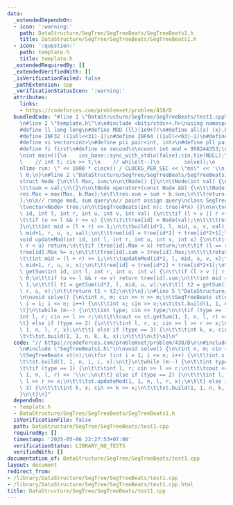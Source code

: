 ```yaml
---
data:
  _extendedDependsOn:
  - icon: ':warning:'
    path: DataStructure/SegTree/SegTreeBeats/SegTreeBeats1.h
    title: DataStructure/SegTree/SegTreeBeats/SegTreeBeats1.h
  - icon: ':question:'
    path: template.h
    title: template.h
  _extendedRequiredBy: []
  _extendedVerifiedWith: []
  _isVerificationFailed: false
  _pathExtension: cpp
  _verificationStatusIcon: ':warning:'
  attributes:
    links:
    - https://codeforces.com/problemset/problem/438/D
  bundledCode: "#line 1 \"DataStructure/SegTree/SegTreeBeats/test1.cpp\"\n// https://codeforces.com/problemset/problem/438/D\n\
    \n#line 2 \"template.h\"\n\n#include <bits/stdc++.h>\nusing namespace std;\n \n\
    #define ll long long\n#define MOD (ll)(1e9+7)\n#define all(x) (x).begin(),(x).end()\n\
    #define INF32 ((1ull<<31)-1)\n#define INF64 ((1ull<<63)-1)\n#define inf (ll)1e18\n\
    #define vi vector<int>\n#define pii pair<int, int>\n#define pll pair<ll, ll>\n\
    #define fi first\n#define se second\n\nconst int mod = 998244353;\n\nvoid solve();\n\
    \nint main(){\n    ios_base::sync_with_stdio(false);cin.tie(NULL);\n    // cin.exceptions(cin.failbit);\n\
    \    // int t; cin >> t;\n    // while(t--)\n        solve();\n    cerr << \"\\\
    nTime run: \" << 1000 * clock() / CLOCKS_PER_SEC << \"ms\" << '\\n';\n    return\
    \ 0;\n}\n#line 2 \"DataStructure/SegTree/SegTreeBeats/SegTreeBeats1.h\"\n\n\n\
    struct Node {\n\tll Max, sum;\n\n\tNode() {}\n\n\tNode(int val) {\n\t\tMax = val;\n\
    \t\tsum = val;\n\t}\n\n\tNode operator+(const Node &b) {\n\t\tNode res;\n\t\t\
    res.Max = max(Max, b.Max);\n\t\tres.sum = sum + b.sum;\n\t\treturn res;\n\t}\n\
    };\n\n// range mod, sum query\n// point assign query\nclass SegTreeBeats {\npublic:\n\
    \tvector<Node> tree;\n\n\tSegTreeBeats(int n): tree(4*n) {}\n\n\tvoid build(int\
    \ id, int l, int r, int u, int v, int val) {\n\t\tif (l > v || r < u) return;\n\
    \t\tif (u <= l && r <= v) {\n\t\t\ttree[id] = Node(val);\n\t\t\treturn;\n\t\t\
    }\n\t\tint mid = (l + r) >> 1;\n\t\tbuild(id*2, l, mid, u, v, val);\n\t\tbuild(id*2+1,\
    \ mid+1, r, u, v, val);\n\t\ttree[id] = tree[id*2] + tree[id*2+1];\n\t}\t\n\n\t\
    void updateMod(int id, int l, int r, int u, int v, int x) {\n\t\tif (l > v ||\
    \ r < u) return;\n\t\tif (tree[id].Max < x) return;\n\t\tif (l == r) {\n\t\t\t\
    tree[id].Max %= x;\n\t\t\ttree[id].sum = tree[id].Max;\n\t\t\treturn;\n\t\t}\n\
    \t\tint mid = (l + r) >> 1;\n\t\tupdateMod(id*2, l, mid, u, v, x);\n\t\tupdateMod(id*2+1,\
    \ mid+1, r, u, v, x);\n\t\ttree[id] = tree[id*2] + tree[id*2+1];\n\t}\n\n\tll\
    \ getSum(int id, int l, int r, int u, int v) {\n\t\tif (l > v || r < u) return\
    \ 0;\n\t\tif (u <= l && r <= v) return tree[id].sum;\n\t\tint mid = (l + r) >>\
    \ 1;\n\t\tll t1 = getSum(id*2, l, mid, u, v);\n\t\tll t2 = getSum(id*2+1, mid+1,\
    \ r, u, v);\n\t\treturn t1 + t2;\n\t}\n};\n#line 5 \"DataStructure/SegTree/SegTreeBeats/test1.cpp\"\
    \n\nvoid solve() {\n\tint n, m; cin >> n >> m;\n\tSegTreeBeats st(n);\n\tfor (int\
    \ i = 1; i <= n; i++) {\n\t\tint x; cin >> x;\n\t\tst.build(1, 1, n, i, i, x);\n\
    \t}\n\twhile (m--) {\n\t\tint type; cin >> type;\n\t\tif (type == 1) {\n\t\t\t\
    int l, r; cin >> l >> r;\n\t\t\tcout << st.getSum(1, 1, n, l, r) << '\\n';\n\t\
    \t} else if (type == 2) {\n\t\t\tint l, r, x; cin >> l >> r >> x;\n\t\t\tst.updateMod(1,\
    \ 1, n, l, r, x);\n\t\t} else if (type == 3) {\n\t\t\tint k, x; cin >> k >> x;\n\
    \t\t\tst.build(1, 1, n, k, k, x);\n\t\t}\n\t}\n}\n"
  code: "// https://codeforces.com/problemset/problem/438/D\n\n#include \"../../../template.h\"\
    \n#include \"SegTreeBeats1.h\"\n\nvoid solve() {\n\tint n, m; cin >> n >> m;\n\
    \tSegTreeBeats st(n);\n\tfor (int i = 1; i <= n; i++) {\n\t\tint x; cin >> x;\n\
    \t\tst.build(1, 1, n, i, i, x);\n\t}\n\twhile (m--) {\n\t\tint type; cin >> type;\n\
    \t\tif (type == 1) {\n\t\t\tint l, r; cin >> l >> r;\n\t\t\tcout << st.getSum(1,\
    \ 1, n, l, r) << '\\n';\n\t\t} else if (type == 2) {\n\t\t\tint l, r, x; cin >>\
    \ l >> r >> x;\n\t\t\tst.updateMod(1, 1, n, l, r, x);\n\t\t} else if (type ==\
    \ 3) {\n\t\t\tint k, x; cin >> k >> x;\n\t\t\tst.build(1, 1, n, k, k, x);\n\t\t\
    }\n\t}\n}"
  dependsOn:
  - template.h
  - DataStructure/SegTree/SegTreeBeats/SegTreeBeats1.h
  isVerificationFile: false
  path: DataStructure/SegTree/SegTreeBeats/test1.cpp
  requiredBy: []
  timestamp: '2025-05-06 22:27:53+07:00'
  verificationStatus: LIBRARY_NO_TESTS
  verifiedWith: []
documentation_of: DataStructure/SegTree/SegTreeBeats/test1.cpp
layout: document
redirect_from:
- /library/DataStructure/SegTree/SegTreeBeats/test1.cpp
- /library/DataStructure/SegTree/SegTreeBeats/test1.cpp.html
title: DataStructure/SegTree/SegTreeBeats/test1.cpp
---
```

